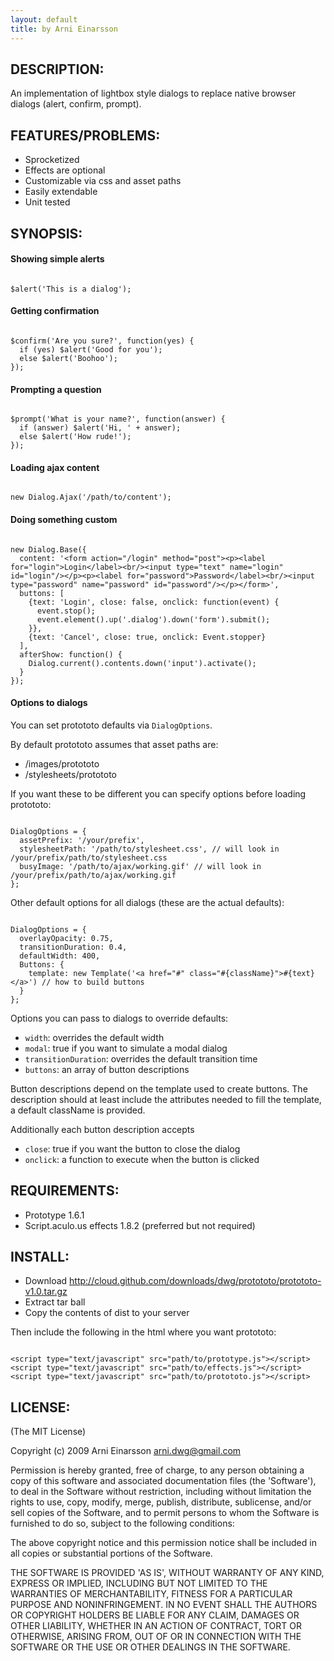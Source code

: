 ```yaml
---
layout: default
title: by Arni Einarsson
---
```

## DESCRIPTION:

An implementation of lightbox style dialogs to replace native browser
dialogs (alert, confirm, prompt).

## FEATURES/PROBLEMS:

* Sprocketized
* Effects are optional
* Customizable via css and asset paths
* Easily extendable
* Unit tested

## SYNOPSIS:

#### Showing simple alerts

<pre><code class="javascript">
$alert('This is a dialog');
</code></pre>

#### Getting confirmation

<pre><code class="javascript">
$confirm('Are you sure?', function(yes) {
  if (yes) $alert('Good for you');
  else $alert('Boohoo');
});
</code></pre>

#### Prompting a question

<pre><code class="javascript">
$prompt('What is your name?', function(answer) {
  if (answer) $alert('Hi, ' + answer);
  else $alert('How rude!');
});
</code></pre>

#### Loading ajax content

<pre><code class="javascript">
new Dialog.Ajax('/path/to/content');
</code></pre>

#### Doing something custom

<pre><code class="javascript">
new Dialog.Base({
  content: '&lt;form action="/login" method="post">&lt;p>&lt;label for="login">Login&lt;/label>&lt;br/>&lt;input type="text" name="login" id="login"/>&lt;/p>&lt;p>&lt;label for="password">Password&lt;/label>&lt;br/>&lt;input type="password" name="password" id="password"/>&lt;/p>&lt;/form>',
  buttons: [
    {text: 'Login', close: false, onclick: function(event) {
      event.stop();
      event.element().up('.dialog').down('form').submit();
    }},
    {text: 'Cancel', close: true, onclick: Event.stopper}
  ],
  afterShow: function() {
    Dialog.current().contents.down('input').activate();
  }
});
</code></pre>

#### Options to dialogs

You can set protototo defaults via `DialogOptions`.

By default protototo assumes that asset paths are:

* /images/protototo
* /stylesheets/protototo

If you want these to be different you can specify options before loading
protototo:

<pre><code class="javascript">
DialogOptions = {
  assetPrefix: '/your/prefix', 
  stylesheetPath: '/path/to/stylesheet.css', // will look in /your/prefix/path/to/stylesheet.css
  busyImage: '/path/to/ajax/working.gif' // will look in /your/prefix/path/to/ajax/working.gif
};
</code></pre>

Other default options for all dialogs (these are the actual defaults):

<pre><code class="javascript">
DialogOptions = {
  overlayOpacity: 0.75,
  transitionDuration: 0.4,
  defaultWidth: 400,
  Buttons: {
    template: new Template('&lt;a href="#" class="#{className}">#{text}&lt;/a>') // how to build buttons
  }
};
</code></pre>

Options you can pass to dialogs to override defaults:

* `width`: overrides the default width
* `modal`: true if you want to simulate a modal dialog
* `transitionDuration`: overrides the default transition time
* `buttons`: an array of button descriptions

Button descriptions depend on the template used to create buttons.
The description should at least include the attributes needed to fill the
template, a default className is provided.

Additionally each button description accepts

* `close`: true if you want the button to close the dialog
* `onclick`: a function to execute when the button is clicked

## REQUIREMENTS:

* Prototype 1.6.1
* Script.aculo.us effects 1.8.2 (preferred but not required)

## INSTALL:

* Download <http://cloud.github.com/downloads/dwg/protototo/protototo-v1.0.tar.gz>
* Extract tar ball
* Copy the contents of dist to your server

Then include the following in the html where you want protototo:

<pre><code class="html">
&lt;script type="text/javascript" src="path/to/prototype.js">&lt;/script>
&lt;script type="text/javascript" src="path/to/effects.js">&lt;/script>
&lt;script type="text/javascript" src="path/to/protototo.js">&lt;/script>
</code></pre>

## LICENSE:

(The MIT License)

Copyright (c) 2009 Arni Einarsson <arni.dwg@gmail.com>

Permission is hereby granted, free of charge, to any person obtaining
a copy of this software and associated documentation files (the
'Software'), to deal in the Software without restriction, including
without limitation the rights to use, copy, modify, merge, publish,
distribute, sublicense, and/or sell copies of the Software, and to
permit persons to whom the Software is furnished to do so, subject to
the following conditions:

The above copyright notice and this permission notice shall be
included in all copies or substantial portions of the Software.

THE SOFTWARE IS PROVIDED 'AS IS', WITHOUT WARRANTY OF ANY KIND,
EXPRESS OR IMPLIED, INCLUDING BUT NOT LIMITED TO THE WARRANTIES OF
MERCHANTABILITY, FITNESS FOR A PARTICULAR PURPOSE AND NONINFRINGEMENT.
IN NO EVENT SHALL THE AUTHORS OR COPYRIGHT HOLDERS BE LIABLE FOR ANY
CLAIM, DAMAGES OR OTHER LIABILITY, WHETHER IN AN ACTION OF CONTRACT,
TORT OR OTHERWISE, ARISING FROM, OUT OF OR IN CONNECTION WITH THE
SOFTWARE OR THE USE OR OTHER DEALINGS IN THE SOFTWARE.